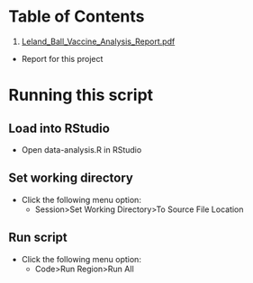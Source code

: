 # Table of Contents
1. [Leland_Ball_Vaccine_Analysis_Report.pdf]()
  - Report for this project

# Running this script
## Load into RStudio
- Open data-analysis.R in RStudio

## Set working directory
- Click the following menu option:
  - Session>Set Working Directory>To Source File Location

## Run script
- Click the following menu option:
  - Code>Run Region>Run All
